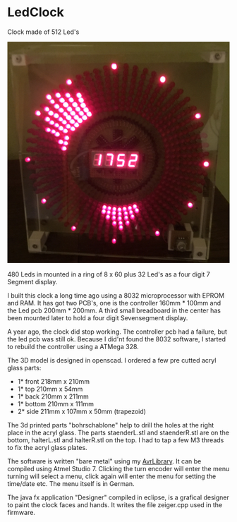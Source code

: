 # LedClock
Clock made of 512 Led's

![Led clock](/images/clock1.png)

480 Leds in mounted in a ring of 8 x 60 plus 32 Led's as a four digit 7 Segment display.

I built this clock a long time ago using a 8032 microprocessor with EPROM and RAM. It has got two PCB's, one is the controller 160mm * 100mm and the Led pcb 200mm * 200mm. A third small breadboard in the center has been mounted later to hold a four digit Sevensegment display.

A year ago, the clock did stop working. The controller pcb had a failure, but the led pcb was still ok. Because I did'nt found the 8032 software, I started to rebuild the controller using a ATMega 328.

The 3D model is designed in openscad. I ordered a few pre cutted acryl glass parts:
- 1* front 218mm x 210mm
- 1* top 210mm x 54mm
- 1* back 210mm x 211mm
- 1* bottom 210mm x 111mm
- 2* side 211mm x 107mm x 50mm (trapezoid)

The 3d printed parts "bohrschablone" help to drill the holes at the right place in the acryl glass. The parts staenderL.stl and staenderR.stl are on the bottom, halterL.stl and halterR.stl on the top. I had to tap a few M3 threads to fix the acryl glass plates.

The software is written "bare metal" using my [AvrLibrary](https://github.com/saarbastler/AvrLibrary). It can be compiled using Atmel Studio 7. Clicking the turn encoder will enter the menu turning will select a menu, click again will enter the menu for setting the time/date etc. The menu itself is in German.

The java fx application "Designer" compiled in eclipse, is a grafical designer to paint the clock faces and hands. It writes the file zeiger.cpp used in the firmware.

